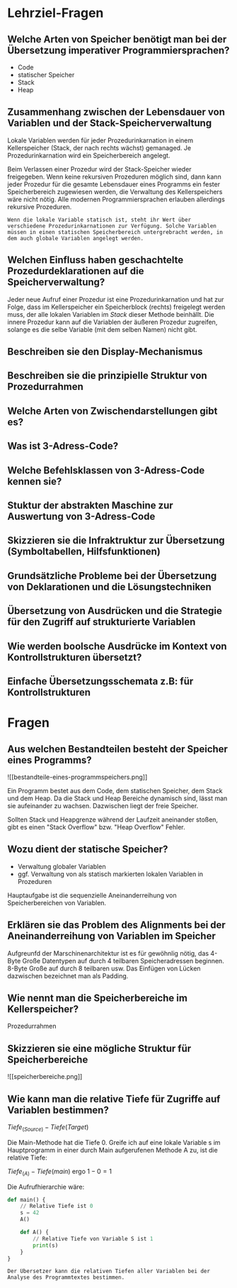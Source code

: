# Lehrziel-Fragen
## Welche Arten von Speicher benötigt man bei der Übersetzung imperativer Programmiersprachen?
- Code
- statischer Speicher
- Stack
- Heap

## Zusammenhang zwischen der Lebensdauer von Variablen und der Stack-Speicherverwaltung
Lokale Variablen werden für jeder Prozedurinkarnation in einem Kellerspeicher (Stack, der nach rechts wächst) gemanaged. Je Prozedurinkarnation wird ein Speicherbereich angelegt.

Beim Verlassen einer Prozedur wird der Stack-Speicher wieder freigegeben. Wenn keine rekursiven Prozeduren möglich sind, dann kann jeder Prozedur für die gesamte Lebensdauer eines Programms ein fester Speicherbereich zugewiesen werden, die Verwaltung des Kellerspeichers wäre nicht nötig. Alle modernen Programmiersprachen erlauben allerdings rekursive Prozeduren.

```ad-note
Wenn die lokale Variable statisch ist, steht ihr Wert über verschiedene Prozedurinkarnationen zur Verfügung. Solche Variablen müssen in einen statischen Speicherbereich untergrebracht werden, in dem auch globale Variablen angelegt werden.
```

## Welchen Einfluss haben geschachtelte Prozedurdeklarationen auf die Speicherverwaltung?
Jeder neue Aufruf einer Prozedur ist eine Prozedurinkarnation und hat zur Folge, dass im Kellerspeicher ein Speicherblock (rechts) freigelegt werden muss, der alle lokalen Variablen im *Stack* dieser Methode beinhällt. Die innere Prozedur kann auf die Variablen der äußeren Prozedur zugreifen, solange es die selbe Variable (mit dem selben Namen) nicht gibt.

## Beschreiben sie den Display-Mechanismus

## Beschreiben sie die prinzipielle Struktur von Prozedurrahmen

## Welche Arten von Zwischendarstellungen gibt es?

## Was ist 3-Adress-Code?

## Welche Befehlsklassen von 3-Adress-Code kennen sie?

## Stuktur der abstrakten Maschine zur Auswertung von 3-Adress-Code

## Skizzieren sie die Infraktruktur zur Übersetzung (Symboltabellen, Hilfsfunktionen)

## Grundsätzliche Probleme bei der Übersetzung von Deklarationen und die Lösungstechniken

## Übersetzung von Ausdrücken und die Strategie für den Zugriff auf strukturierte Variablen

## Wie werden boolsche Ausdrücke im Kontext von Kontrollstrukturen übersetzt?

## Einfache Übersetzungsschemata z.B: für Kontrollstrukturen

# Fragen
## Aus welchen Bestandteilen besteht der Speicher eines Programms?

![[bestandteile-eines-programmspeichers.png]]

Ein Programm bestet aus dem Code, dem statischen Speicher, dem Stack und dem Heap. Da die Stack und Heap Bereiche dynamisch sind, lässt man sie aufeinander zu wachsen. Dazwischen liegt der freie Speicher.

Sollten Stack und Heapgrenze während der Laufzeit aneinander stoßen, gibt es einen "Stack Overflow" bzw. "Heap Overflow" Fehler.

## Wozu dient der statische Speicher?
- Verwaltung globaler Variablen
- ggf. Verwaltung von als statisch markierten lokalen Variablen in Prozeduren

Hauptaufgabe ist die sequenzielle Aneinanderreihung von Speicherbereichen von Variablen.

## Erklären sie das Problem des Alignments bei der Aneinanderreihung von Variablen im Speicher
Aufgreunfd der Marschinenarchitektur ist es für gewöhnlig nötig, das 4-Byte Große Datentypen auf durch 4 teilbaren Speicheradressen beginnen. 8-Byte Große auf durch 8 teilbaren usw. Das Einfügen von Lücken dazwischen bezeichnet man als Padding.

## Wie nennt man die Speicherbereiche im Kellerspeicher?
Prozedurrahmen

## Skizzieren sie eine mögliche Struktur für Speicherbereiche
![[speicherbereiche.png]]

## Wie kann man die relative Tiefe für Zugriffe auf Variablen bestimmen?
$Tiefe_(Source) - Tiefe(Target)$

Die Main-Methode hat die Tiefe 0. Greife ich auf eine lokale Variable s im Hauptprogramm in einer durch Main aufgerufenen Methode A zu, ist die relative Tiefe:

$Tiefe_(A) - Tiefe(main)$ ergo $1 - 0 = 1$

Die Aufrufhierarchie wäre:

```Python
def main() {
	// Relative Tiefe ist 0
	s = 42
	A()

	def A() {
		// Relative Tiefe von Variable S ist 1
		print(s)
	}
}
```

```ad-note
Der Übersetzer kann die relativen Tiefen aller Variablen bei der Analyse des Programmtextes bestimmen.
```